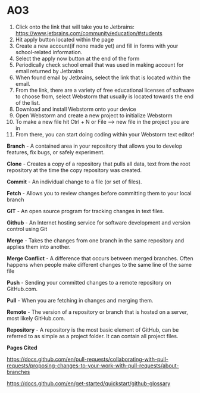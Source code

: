 # AO3

1. Click onto the link that will take you to Jetbrains: https://www.jetbrains.com/community/education/#students
2. Hit apply button located within the page
3. Create a new account(if none made yet) and fill in forms with your school-related information.
4. Select the apply now button at the end of the form
5. Periodically check school email that was used in making account for email returned by Jetbrains
6. When found email by Jetbrains, select the link that is located within the email.
7. From the link, there are a variety of free educational licenses of software to choose from, select Webstorm that usually is located towards the end of the list.
8. Download and install Webstorm onto your device
9. Open Webstorm and create a new project to initialize Webstorm
10. To make a new file hit Ctrl + N or File --> new file in the project you are in
11. From there, you can start doing coding within your Webstorm text editor!



**Branch** - A contained area in your repository that allows you to develop features, fix bugs, or safely experiment.

**Clone** - Creates a copy  of a repository that pulls all data, text from the root repository at the time the copy repository was created.

**Commit** - An individual change to a file (or set of files).

**Fetch** - Allows you to review changes before committing them to your local branch

**GIT** - An open source program for tracking changes in text files.

**Github** - An Internet hosting service for software development and version control using Git

**Merge** - Takes the changes from one branch in the same repository and applies them into another. 

**Merge Conflict** - A difference that occurs between merged branches. Often happens when people make different changes to the same line of the same file

**Push** -  Sending your committed changes to a remote repository on GitHub.com.

**Pull** - When you are fetching in changes and merging them.

**Remote** - The version of a repository or branch that is hosted on a server, most likely GitHub.com.

**Repository** - A repository is the most basic element of GitHub, can be referred to as simple as a project folder. It can contain all project files.




**Pages Cited**

https://docs.github.com/en/pull-requests/collaborating-with-pull-requests/proposing-changes-to-your-work-with-pull-requests/about-branches


https://docs.github.com/en/get-started/quickstart/github-glossary



